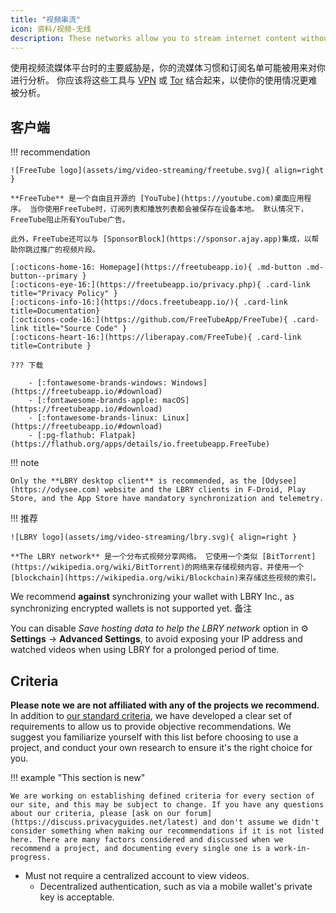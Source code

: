 ```yaml
---
title: "视频串流"
icon: 资料/视频-无线
description: These networks allow you to stream internet content without building an advertising profile based on your interests.
---
```


使用视频流媒体平台时的主要威胁是，你的流媒体习惯和订阅名单可能被用来对你进行分析。 你应该将这些工具与 [VPN](vpn.md) 或 [Tor](https://www.torproject.org/) 结合起来，以使你的使用情况更难被分析。

## 客户端

!!! recommendation

    ![FreeTube logo](assets/img/video-streaming/freetube.svg){ align=right }
    
    **FreeTube** 是一个自由且开源的 [YouTube](https://youtube.com)桌面应用程序。 当你使用FreeTube时，订阅列表和播放列表都会被保存在设备本地。 默认情况下，FreeTube阻止所有YouTube广告。
    
    此外，FreeTube还可以与 [SponsorBlock](https://sponsor.ajay.app)集成，以帮助你跳过推广的视频片段。
    
    [:octicons-home-16: Homepage](https://freetubeapp.io){ .md-button .md-button--primary }
    [:octicons-eye-16:](https://freetubeapp.io/privacy.php){ .card-link title="Privacy Policy" }
    [:octicons-info-16:](https://docs.freetubeapp.io/){ .card-link title=Documentation}
    [:octicons-code-16:](https://github.com/FreeTubeApp/FreeTube){ .card-link title="Source Code" }
    [:octicons-heart-16:](https://liberapay.com/FreeTube){ .card-link title=Contribute }
    
    ??? 下载
    
        - [:fontawesome-brands-windows: Windows](https://freetubeapp.io/#download)
        - [:fontawesome-brands-apple: macOS](https://freetubeapp.io/#download)
        - [:fontawesome-brands-linux: Linux](https://freetubeapp.io/#download)
        - [:pg-flathub: Flatpak](https://flathub.org/apps/details/io.freetubeapp.FreeTube)

!!! note

    Only the **LBRY desktop client** is recommended, as the [Odysee](https://odysee.com) website and the LBRY clients in F-Droid, Play Store, and the App Store have mandatory synchronization and telemetry.

!!! 推荐

    ![LBRY logo](assets/img/video-streaming/lbry.svg){ align=right }
    
    **The LBRY network** 是一个分布式视频分享网络。 它使用一个类似 [BitTorrent](https://wikipedia.org/wiki/BitTorrent)的网络来存储视频内容，并使用一个 [blockchain](https://wikipedia.org/wiki/Blockchain)来存储这些视频的索引。

We recommend **against** synchronizing your wallet with LBRY Inc., as synchronizing encrypted wallets is not supported yet. 备注

You can disable *Save hosting data to help the LBRY network* option in :gear: **Settings** → **Advanced Settings**, to avoid exposing your IP address and watched videos when using LBRY for a prolonged period of time.

## Criteria

**Please note we are not affiliated with any of the projects we recommend.** In addition to [our standard criteria](about/criteria.md), we have developed a clear set of requirements to allow us to provide objective recommendations. We suggest you familiarize yourself with this list before choosing to use a project, and conduct your own research to ensure it's the right choice for you.

!!! example "This section is new"

    We are working on establishing defined criteria for every section of our site, and this may be subject to change. If you have any questions about our criteria, please [ask on our forum](https://discuss.privacyguides.net/latest) and don't assume we didn't consider something when making our recommendations if it is not listed here. There are many factors considered and discussed when we recommend a project, and documenting every single one is a work-in-progress.

- Must not require a centralized account to view videos.
    - Decentralized authentication, such as via a mobile wallet's private key is acceptable.
